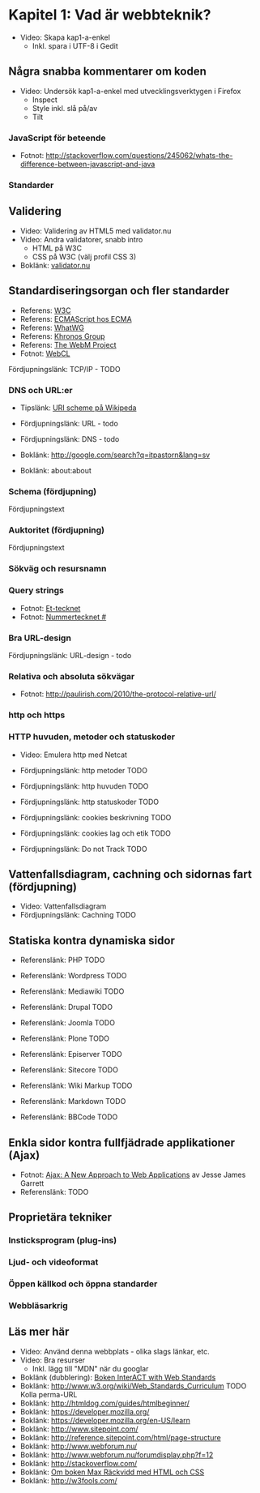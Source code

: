 # Kapitel 1: Vad är webbteknik?

 * Video: Skapa kap1-a-enkel
   * Inkl. spara i UTF-8 i Gedit
 
## Några snabba kommentarer om koden

 * Video: Undersök kap1-a-enkel med utvecklingsverktygen i Firefox
   * Inspect
   * Style inkl. slå på/av
   * Tilt
 
### JavaScript för beteende

 * Fotnot: http://stackoverflow.com/questions/245062/whats-the-difference-between-javascript-and-java

### Standarder

## Validering

 * Video: Validering av HTML5 med validator.nu
 * Video: Andra validatorer, snabb intro
   * HTML på W3C
   * CSS på W3C (välj profil CSS 3)
 * Boklänk: [validator.nu](http://validator.nu/)

## Standardiseringsorgan och fler standarder

 * Referens: [W3C](http://w3.org)
 * Referens: [ECMAScript hos ECMA](http://www.ecma-international.org/publications/standards/Stnindex.htm#Software)
 * Referens: [WhatWG](http://www.whatwg.org/)
 * Referens: [Khronos Group](http://www.khronos.org/webgl/)
 * Referens: [The WebM Project](http://www.webmproject.org/)
 * Fotnot: [WebCL](http://www.khronos.org/webcl/wiki/Main_Page)

Fördjupningslänk: TCP/IP - TODO

### DNS och URL:er

 * Tipslänk: [URI scheme på Wikipeda](http://en.wikipedia.org/wiki/URI_scheme)

 * Fördjupningslänk: URL - todo
 * Fördjupningslänk: DNS - todo

 * Boklänk: http://google.com/search?q=itpastorn&lang=sv
 * Boklänk: about:about

### Schema (fördjupning)

Fördjupningstext

### Auktoritet (fördjupning)

Fördjupningstext

### Sökväg och resursnamn

### Query strings

 * Fotnot: [Et-tecknet](http://sv.wikipedia.org/wiki/Et-tecken)
 * Fotnot: [Nummertecknet #](http://sv.wikipedia.org/wiki/Nummertecken)

### Bra URL-design
Fördjupningslänk: URL-design - todo

### Relativa och absoluta sökvägar

* Fotnot: http://paulirish.com/2010/the-protocol-relative-url/

### http och https

### HTTP huvuden, metoder och statuskoder

 * Video: Emulera http med Netcat

 * Fördjupningslänk: http metoder TODO
 * Fördjupningslänk: http huvuden TODO
 * Fördjupningslänk: http statuskoder TODO
 * Fördjupningslänk: cookies beskrivning TODO
 * Fördjupningslänk: cookies lag och etik TODO
 * Fördjupningslänk: Do not Track TODO

## Vattenfallsdiagram, cachning och sidornas fart (fördjupning)

 * Video: Vattenfallsdiagram
 * Fördjupningslänk: Cachning TODO

## Statiska kontra dynamiska sidor

 * Referenslänk: PHP TODO

 * Referenslänk: Wordpress TODO
 * Referenslänk: Mediawiki TODO
 * Referenslänk: Drupal TODO
 * Referenslänk: Joomla TODO
 * Referenslänk: Plone TODO
 * Referenslänk: Episerver TODO
 * Referenslänk: Sitecore TODO

 * Referenslänk: Wiki Markup TODO
 * Referenslänk: Markdown TODO
 * Referenslänk: BBCode TODO

## Enkla sidor kontra fullfjädrade applikationer (Ajax)

 * Fotnot: [Ajax: A New Approach to Web Applications](http://www.adaptivepath.com/ideas/ajax-new-approach-web-applications) av Jesse James Garrett
 * Referenslänk: TODO

## Proprietära tekniker
### Insticksprogram (plug-ins)
### Ljud- och videoformat
### Öppen källkod och öppna standarder
### Webbläsarkrig

## Läs mer här

 * Video: Använd denna webbplats - olika slags länkar, etc.
 * Video: Bra resurser
   * Inkl. lägg till "MDN" när du googlar
 * Boklänk (dubblering): [Boken InterACT with Web Standards](http://interactwithwebstandards.com/)
 * Boklänk: http://www.w3.org/wiki/Web_Standards_Curriculum   TODO Kolla perma-URL
 * Boklänk: http://htmldog.com/guides/htmlbeginner/
 * Boklänk: https://developer.mozilla.org/
 * Boklänk: https://developer.mozilla.org/en-US/learn
 * Boklänk: http://www.sitepoint.com/
 * Boklänk: http://reference.sitepoint.com/html/page-structure
 * Boklänk: http://www.webforum.nu/
 * Boklänk: http://www.webforum.nu/forumdisplay.php?f=12
 * Boklänk: http://stackoverflow.com/
 * Boklänk: [Om boken Max Räckvidd med HTML och CSS](http://kaxigt.com/2009/11/max-rackvidd-med-html-css-tommy-olsson-berattar-om-sin-bok/)
 * Boklänk: http://w3fools.com/


